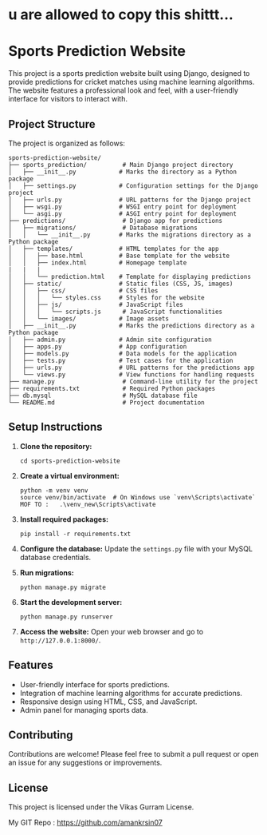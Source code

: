 # u are allowed to copy this shittt...


# Sports Prediction Website

This project is a sports prediction website built using Django, designed to provide predictions for cricket matches using machine learning algorithms. The website features a professional look and feel, with a user-friendly interface for visitors to interact with.

## Project Structure

The project is organized as follows:

```
sports-prediction-website/
├── sports_prediction/          # Main Django project directory
│   ├── __init__.py            # Marks the directory as a Python package
│   ├── settings.py            # Configuration settings for the Django project
│   ├── urls.py                # URL patterns for the Django project
│   ├── wsgi.py                # WSGI entry point for deployment
│   └── asgi.py                # ASGI entry point for deployment
├── predictions/                # Django app for predictions
│   ├── migrations/             # Database migrations
│   │   └── __init__.py        # Marks the migrations directory as a Python package
│   ├── templates/             # HTML templates for the app
│   │   ├── base.html          # Base template for the website
│   │   ├── index.html         # Homepage template
|   |   |
│   │   └── prediction.html    # Template for displaying predictions
│   ├── static/                # Static files (CSS, JS, images)
│   │   ├── css/               # CSS files
│   │   │   └── styles.css     # Styles for the website
│   │   ├── js/                # JavaScript files
│   │   │   └── scripts.js      # JavaScript functionalities
│   │   └── images/            # Image assets
│   ├── __init__.py            # Marks the predictions directory as a Python package
│   ├── admin.py               # Admin site configuration
│   ├── apps.py                # App configuration
│   ├── models.py              # Data models for the application
│   ├── tests.py               # Test cases for the application
│   ├── urls.py                # URL patterns for the predictions app
│   └── views.py               # View functions for handling requests
├── manage.py                   # Command-line utility for the project
├── requirements.txt            # Required Python packages
├── db.mysql                    # MySQL database file
└── README.md                   # Project documentation
```

## Setup Instructions

1. **Clone the repository:**
   ```
   cd sports-prediction-website
   ```

2. **Create a virtual environment:**
   ```
   python -m venv venv
   source venv/bin/activate  # On Windows use `venv\Scripts\activate` MOF TO :   .\venv_new\Scripts\activate    
   ```

3. **Install required packages:**
   ```
   pip install -r requirements.txt
   ```

4. **Configure the database:**
   Update the `settings.py` file with your MySQL database credentials.

5. **Run migrations:**
   ```
   python manage.py migrate
   ```

6. **Start the development server:**
   ```
   python manage.py runserver
   ```

7. **Access the website:**
   Open your web browser and go to `http://127.0.0.1:8000/`.

## Features

- User-friendly interface for sports predictions.
- Integration of machine learning algorithms for accurate predictions.
- Responsive design using HTML, CSS, and JavaScript.
- Admin panel for managing sports data.

## Contributing

Contributions are welcome! Please feel free to submit a pull request or open an issue for any suggestions or improvements.

## License

This project is licensed under the Vikas Gurram License. 
 
My GIT Repo :  https://github.com/amankrsin07 
